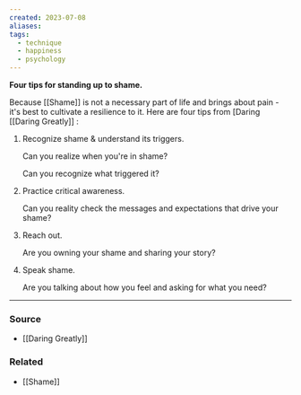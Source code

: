 ```yaml
---
created: 2023-07-08
aliases: 
tags:
  - technique
  - happiness
  - psychology
---
```

**Four tips for standing up to shame.**

Because [[Shame]] is not a necessary part of life and brings about pain - it's best to cultivate a resilience to it. Here are four tips from [Daring [[Daring Greatly]] :

1. Recognize shame & understand its triggers.
    
    Can you realize when you're in shame?
    
    Can you recognize what triggered it?
    
2. Practice critical awareness.
    
    Can you reality check the messages and expectations that drive your shame?
    
3. Reach out.
    
    Are you owning your shame and sharing your story?
    
4. Speak shame.
    
    Are you talking about how you feel and asking for what you need?

****
### Source
- [[Daring Greatly]]

### Related
- [[Shame]]